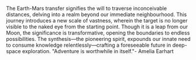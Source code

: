 
The Earth-Mars transfer signifies the will to traverse inconceivable distances, delving into a realm beyond our immediate neighbourhood. This journey introduces a new scale of vastness, wherein the target is no longer visible to the naked eye from the starting point. Though it is a leap from our Moon, the significance is transformative, opening the boundaries to endless possibilities. The synthesis—the pioneering spirit, expounds our innate need to consume knowledge relentlessly—crafting a foreseeable future in deep-space exploration. "Adventure is worthwhile in itself."- Amelia Earhart

